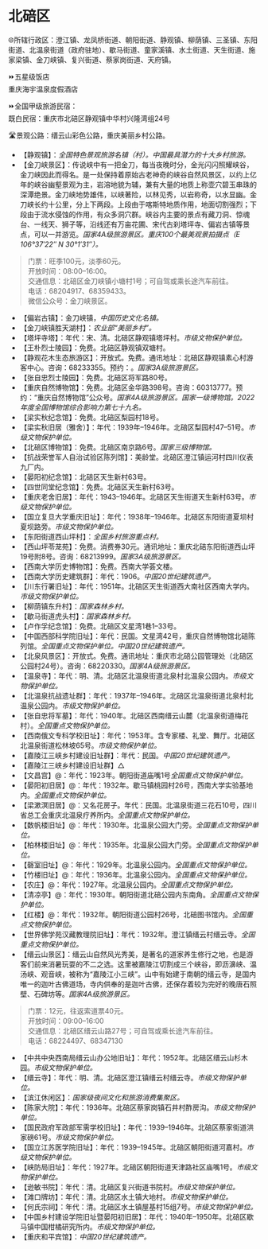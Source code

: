 # 北碚区  
🌐所辖行政区：澄江镇、龙凤桥街道、朝阳街道、静观镇、柳荫镇、三圣镇、东阳街道、北温泉街道（政府驻地）、歇马街道、童家溪镇、水土街道、天生街道、施家梁镇、金刀峡镇、复兴街道、蔡家岗街道、天府镇。  

⏩五星级饭店  
重庆海宇温泉度假酒店  

⏩全国甲级旅游民宿：  
既白民宿：重庆市北碚区静观镇中华村兴隆湾组24号  

🛣️景观公路：缙云山彩色公路，重庆美丽乡村公路。  

* 【静观镇】：*全国特色景观旅游名镇（村）。中国最具潜力的十大乡村旅游。*  
* 【金刀峡景区】：传说峡中有一把金刀，每当夜晚时分，金光闪闪照耀峡谷，金刀峡因此而得名。是一处保持着原始古老神奇的峡谷自然风景区，以约上亿年的峡谷幽壑景观为主，岩溶地貌为辅，兼有大量的地质上称壶穴碧玉串珠的深潭绝景。金刀峡地势雄伟，以峡著险，以林见秀，以岩称奇，以水显幽。金刀峡长约十公里，分上下两段。上段由于喀斯特地质作用，地面切割强烈；下段由于流水侵蚀的作用，有众多洞穴群。峡谷内主要的景点有藏刀洞、惊魂台、一线天、狮子等，沿线还有万亩花圃、宋代古刹塔坪寺、偏岩古镇等景点，可以一并游览。*国家4A级旅游景区。重庆100个最美观景拍摄点（E 106°37′22″ N 30°1′31″）。*  
> 门票：旺季100元，淡季60元。  
> 开放时间：08:00–16:00。  
> 交通信息：北碚区金刀峡镇小塘村1号；可自驾或乘长途汽车前往。  
> 电话：68204917、68359433。  
> 微信公众号：金刀峡景区。  
* 【偏岩古镇】：金刀峡镇，*中国历史文化名镇。*  
* 【金刀峡镇胜天湖村】：*农业部“美丽乡村”。*  
* 【塔坪寺塔】：年代：宋、清。北碚区静观镇塔坪村。*市级文物保护单位。*  
* 【王朴烈士陵园】：免费。北碚区静观镇双塘村。  
* 【静观花木生态旅游区】：开放式。免费。通讯地址：北碚区静观镇素心村游客中心。咨询：68233355。预约：。*国家3A级旅游景区。*  
* 【张自忠烈士陵园】：免费。北碚区将军路80号。  
* 【重庆自然博物馆】：免费。北碚区金华路398号。咨询：60313777。预约：“重庆自然博物馆”公众号。*国家4A级旅游景区。国家一级博物馆。2022年度全国博物馆综合影响力第七十九名。*  
* 【梁实秋纪念馆】：免费。北碚区梨园村18号。  
* 【梁实秋旧居（雅舍）】：年代：1939年–1946年。北碚区梨园村47–51号。*市级文物保护单位。*  
* 【北碚区博物馆】：免费。北碚区南京路6号。*国家三级博物馆。*  
* 【抗战荣誉军人自治试验区陈列馆】：美龄堂。北碚区澄江镇运河村四川仪表九厂内。  
* 【晏阳初纪念馆】：北碚区天生新村63号。  
* 【四世同堂纪念馆】：免费。北碚区天生新村63号。  
* 【重庆老舍旧居】：年代：1943–1946年。北碚区天生街道天生新村63号。*市级文物保护单位。*  
* 【国立复旦大学重庆旧址】：年代：1938年–1946年。北碚区东阳街道夏坝村夏坝路旁。*市级文物保护单位。*  
* 【东阳街道西山坪村】：*全国乡村旅游重点村。*  
* 【西山坪苓茏苑】：免费。消费券30元。通讯地址：重庆北碚东阳街道西山坪19号附8号。咨询：68213999。*国家3A级旅游景区。*  
* 【西南大学历史博物馆】：免费。西南大学荟文楼。  
* 【西南大学历史建筑群】：年代：1906。*中国20世纪建筑遗产。*  
* 【川东行署旧址】：年代：1951年。北碚区天生街道西大南社区西南大学内。*市级文物保护单位。*  
* 【柳荫镇东升村】：*国家森林乡村。*  
* 【歇马街道虎头村】：*国家森林乡村。*  
* 【卢作孚纪念馆】：免费。北碚区文星湾1巷1–33号。  
* 【中国西部科学院旧址】：年代：民国。文星湾42号，重庆自然博物馆北碚陈列馆。*全国重点文物保护单位。中国20世纪建筑遗产。*  
* 【北泉风景区】：开放式。免费。通讯地址：重庆市北碚公园管理处（北碚区公园村24号）。咨询：68220330。*国家4A级旅游景区。*  
* 【温泉寺】：年代：明、清。北碚区北温泉街道北泉村北温泉公园内。*市级文物保护单位。*  
* 【北温泉抗战遗址群】：年代：1937年–1946年。北碚区北温泉街道北泉村北温泉公园内。*市级文物保护单位。*  
* 【张自忠将军墓】：年代：1940年。北碚区西南缙云山麓（北温泉街道梅花村）。*全国重点文物保护单位。*  
* 【西南俄文专科学校旧址】：年代：1953年。含专家楼、礼堂、舞厅。北碚区北温泉街道松林坡65号。*市级文物保护单位。*  
* 【嘉陵江三峡乡村建设旧址群】：年代：民国。*中国20世纪建筑遗产。*  
* 【嘉陵江三峡乡村建设旧址群】△  
* 【文昌宫】@：年代：1923年。朝阳街道庙嘴1号*全国重点文物保护单位。*  
* 【晏阳初旧居】@：年代：1932年。歇马镇桃园村26号，西南大学实验基地内。*全国重点文物保护单位。*  
* 【梁漱溟旧居】@：又名花房子。年代：民国。北温泉街道三花石10号，四川省总工会重庆北温泉疗养所内。*全国重点文物保护单位。*  
* 【数帆楼旧址】@：年代：1930年。北温泉公园大门旁。*全国重点文物保护单位。*  
* 【柏林楼旧址】@：年代：1935年。北温泉公园大门旁。*全国重点文物保护单位。*  
* 【磬室旧址】@：年代：1929年。北温泉公园内。*全国重点文物保护单位。*  
* 【竹楼旧址】@：年代：1936年。北温泉公园内。*全国重点文物保护单位。*  
* 【农庄】@：年代：1927年。北温泉公园内。*全国重点文物保护单位。*  
* 【清凉亭】@：年代：1930年。朝阳街道北碚公园内东南角。*全国重点文物保护单位。*  
* 【红楼】@：年代：1932年。朝阳街道公园村26号，北碚图书馆内。*全国重点文物保护单位。*  
* 【世界佛学苑汉藏教理院旧址】：年代：1932年。澄江镇缙云村缙云寺。*全国重点文物保护单位。*  
* 【缙云山景区】：缙云山自然风光秀美，是著名的道家养生修行之地，也是游客们前来消暑玩耍的不二之选。这里被嘉陵江切割成三个峡谷，即沥濞峡、温汤峡、观音峡，被称为“嘉陵江小三峡”。山中有始建于南朝的缙云寺，是国内唯一的迦叶古佛道场，寺内供奉的是迦叶古佛，还保存着较为完好的晚唐石照壁、石碑坊等。*国家4A级旅游景区。*  
> 门票：12元，往返索道票40元。  
> 开放时间：09:00–16:00  
> 交通信息：北碚区缙云山路27号；可自驾或乘长途汽车前往。  
> 电话：68224497、68347130  
* 【中共中央西南局缙云山办公地旧址】：年代：1952年。北碚区缙云山杉木园。*市级文物保护单位。*  
* 【缙云寺】：年代：明、清。北碚区澄江镇缙云村缙云寺。*市级文物保护单位。*  
* 【滨江休闲区】：*国家级夜间文化和旅游消费集聚区。*  
* 【陈家大院】：年代：1936年。北碚区蔡家岗镇石井村酢房沟。*市级文物保护单位。*  
* 【国民政府军政部军需学校旧址】：年代：1939–1946年。北碚区蔡家街道洪家磅61号。*市级文物保护单位。*  
* 【国立江苏医学院旧址】：年代：1939–1945年。北碚区朝阳街道河嘉村。*市级文物保护单位。*  
* 【峡防局旧址】：年代：1927年。北碚区朝阳街道天津路社区庙嘴1号。*市级文物保护单位。*  
* 【逊敏书院】：年代：清。北碚区复兴街道书院村。*市级文物保护单位。*  
* 【滩口牌坊】：年代：清。北碚区水土镇大地村。*市级文物保护单位。*  
* 【何氏宗祠】：年代：清。北碚区水土镇屋基村15组7号。*市级文物保护单位。*  
* 【中国乡村建设学院旧址暨晏阳初旧居】：年代：1940年–1950年。北碚区歇马镇中国柑橘研究所内。*市级文物保护单位。*  
* 【重庆和平宾馆】：*中国20世纪建筑遗产。*  
<!-- Last processed: 2025-07-22 03:44:30 -->
